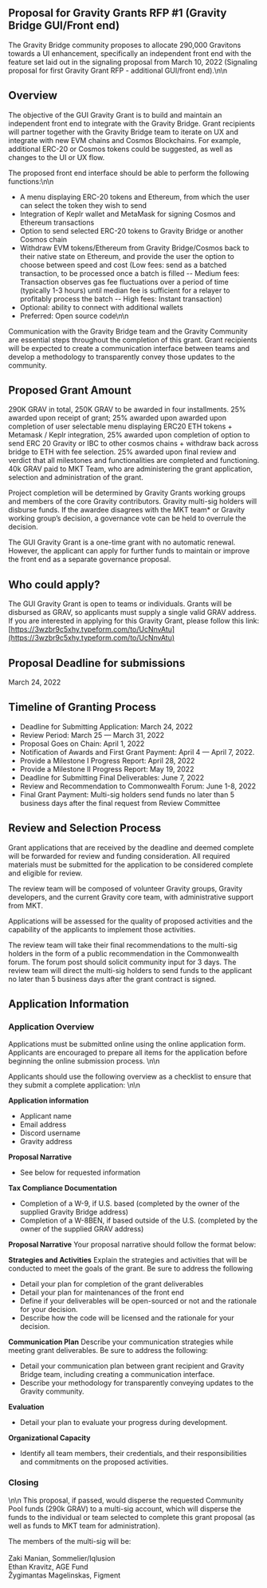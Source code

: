 ##  Proposal for Gravity Grants RFP #1 (Gravity Bridge GUI/Front end)

The Gravity Bridge community proposes to allocate 290,000 Gravitons towards a UI enhancement, specifically an independent front end with the feature set laid out in the signaling proposal from March 10, 2022 (Signaling proposal for first Gravity Grant RFP - additional GUI/front end).\n\n

## Overview

The objective of the GUI Gravity Grant is to build and maintain an independent front end to integrate with the Gravity Bridge. Grant recipients will partner together with the Gravity Bridge team to iterate on UX and integrate with new EVM chains and Cosmos Blockchains. For example, additional ERC-20 or Cosmos tokens could be suggested, as well as changes to the UI or UX flow.

The proposed front end interface should be able to perform the following functions:\n\n

- A menu displaying ERC-20 tokens and Ethereum, from which the user can select the token they wish to send
- Integration of Keplr wallet and MetaMask for signing Cosmos and Ethereum transactions
-   Option to send selected ERC-20 tokens to Gravity Bridge or another Cosmos chain
-   Withdraw EVM tokens/Ethereum from Gravity Bridge/Cosmos back to their native state on Ethereum, and provide the user the option to choose between speed and cost (Low fees: send as a batched transaction, to be processed once a batch is filled -- Medium fees: Transaction observes gas fee fluctuations over a period of time (typically 1-3 hours) until median fee is sufficient for a relayer to profitably process the batch -- High fees: Instant transaction)
-   Optional: ability to connect with additional wallets
-   Preferred: Open source code\n\n

Communication with the Gravity Bridge team and the Gravity Community are essential steps throughout the completion of this grant. Grant recipients will be expected to create a communication interface between teams and develop a methodology to transparently convey those updates to the community.

## Proposed Grant Amount 

290K GRAV in total, 250K GRAV to be awarded in four installments. 25% awarded upon receipt of grant; 25% awarded upon awarded upon completion of user selectable menu displaying ERC20 ETH tokens + Metamask / Keplr integration, 25% awarded upon completion of option to send ERC 20 Gravity or IBC to other cosmos chains + withdraw back across bridge to ETH with fee selection. 25% awarded upon final review and verdict that all milestones and functionalities are completed and functioning. 40k GRAV paid to MKT Team, who are administering the grant application, selection and administration of the grant.

Project completion will be determined by Gravity Grants working groups and members of the core Gravity contributors. Gravity multi-sig holders will disburse funds. If the awardee disagrees with the MKT team* or Gravity working group’s decision, a governance vote can be held to overrule the decision.

The GUI Gravity Grant is a one-time grant with no automatic renewal. However, the applicant can apply for further funds to maintain or improve the front end as a separate governance proposal.

## Who could apply?

The GUI Gravity Grant is open to teams or individuals. Grants will be disbursed as GRAV, so applicants must supply a single valid GRAV address. If you are interested in applying for this Gravity Grant, please follow this link: [https://3wzbr9c5xhy.typeform.com/to/UcNnvAtu](https://3wzbr9c5xhy.typeform.com/to/UcNnvAtu)

## Proposal Deadline for submissions

March 24, 2022

## Timeline of Granting Process

- Deadline for Submitting Application: March 24, 2022
- Review Period: March 25 ⁠— March 31, 2022
- Proposal Goes on Chain: April 1, 2022
- Notification of Awards and First Grant Payment: April 4 — April 7, 2022.
- Provide a Milestone I Progress Report: April 28, 2022
- Provide a Milestone II Progress Report: May 19, 2022
- Deadline for Submitting Final Deliverables: June 7, 2022
- Review and Recommendation to Commonwealth Forum: June 1-8, 2022
- Final Grant Payment: Multi-sig holders send funds no later than 5 business days after the final request from Review Committee
    

## Review and Selection Process

Grant applications that are received by the deadline and deemed complete will be forwarded for review and funding consideration. All required materials must be submitted for the application to be considered complete and eligible for review. 

The review team will be composed of volunteer Gravity groups, Gravity developers, and the current Gravity core team, with administrative support from MKT.

Applications will be assessed for the quality of proposed activities and the capability of the applicants to implement those activities.

The review team will take their final recommendations to the multi-sig holders in the form of a public recommendation in the Commonwealth forum. The forum post should solicit community input for 3 days. The review team will direct the multi-sig holders to send funds to the applicant no later than 5 business days after the grant contract is signed.

## Application Information

### Application Overview

Applications must be submitted online using the online application form. Applicants are encouraged to prepare all items for the application before beginning the online submission process. \n\n

Applicants should use the following overview as a checklist to ensure that they submit a complete application: \n\n

**Application information**
- Applicant name
- Email address
- Discord username
- Gravity address

**Proposal Narrative**
- See below for requested information

**Tax Compliance Documentation**
- Completion of a W-9, if U.S. based (completed by the owner of the supplied Gravity Bridge address)
- Completion of a W-8BEN, if based outside of the U.S. (completed by the owner of the supplied GRAV address)

**Proposal Narrative**
Your proposal narrative should follow the format below:

**Strategies and Activities**
Explain the strategies and activities that will be conducted to meet the goals of the grant. Be sure to address the following

- Detail your plan for completion of the grant deliverables
- Detail your plan for maintenances of the front end
- Define if your deliverables will be open-sourced or not and the rationale for your decision.
- Describe how the code will be licensed and the rationale for your decision.

**Communication Plan**
Describe your communication strategies while meeting grant deliverables. Be sure to address the following:

- Detail your communication plan between grant recipient and Gravity Bridge team, including creating a communication interface.
- Describe your methodology for transparently conveying updates to the Gravity community.

**Evaluation**
- Detail your plan to evaluate your progress during development.

**Organizational Capacity**
- Identify all team members, their credentials, and their responsibilities and commitments on the proposed activities.


### Closing

\n\n This proposal, if passed, would disperse the requested Community Pool funds (290k GRAV) to a multi-sig account, which will disperse the funds to the individual or team selected to complete this grant proposal (as well as funds to MKT team for administration).

The members of the multi-sig will be: <br><br>
Zaki Manian, Sommelier/Iqlusion<br>
Ethan Kravitz, AGE Fund<br>
Žygimantas Magelinskas, Figment
